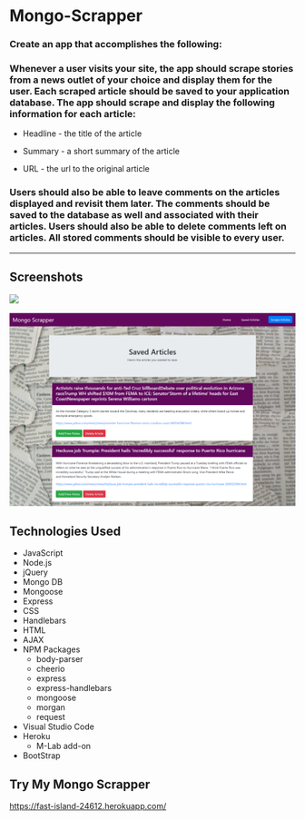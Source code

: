 # Mongo-Scrapper

### Create an app that accomplishes the following:

### Whenever a user visits your site, the app should scrape stories from a news outlet of your choice and display them for the user. Each scraped article should be saved to your application database. The app should scrape and display the following information for each article:

* Headline - the title of the article

* Summary - a short summary of the article

* URL - the url to the original article

### Users should also be able to leave comments on the articles displayed and revisit them later. The comments should be saved to the database as well and associated with their articles. Users should also be able to delete comments left on articles. All stored comments should be visible to every user.

---

## Screenshots

![](/public/images/mongoscrapper.png)


![](/public/images/mongoscrapper2.png)

## Technologies Used
* JavaScript
* Node.js
* jQuery
* Mongo DB
* Mongoose
* Express
* CSS
* Handlebars
* HTML
* AJAX
* NPM Packages
    * body-parser
    * cheerio
    * express
    * express-handlebars
    * mongoose
    * morgan
    * request
* Visual Studio Code
* Heroku
    * M-Lab add-on
* BootStrap

## Try My Mongo Scrapper
https://fast-island-24612.herokuapp.com/